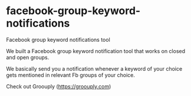 # facebook-group-keyword-notifications
Facebook group keyword notifications tool

We built a Facebook group keyword notification tool that works on closed and open groups. 

We basically send you a notification whenever a keyword of your choice gets mentioned in relevant Fb groups of your choice.  

Check out Groouply (https://groouply.com) 

